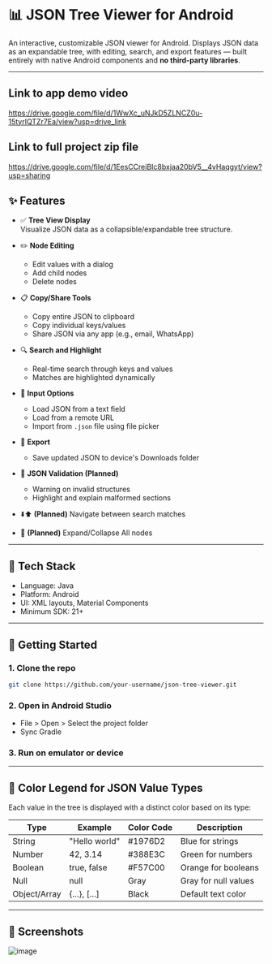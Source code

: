 # 📊 JSON Tree Viewer for Android

An interactive, customizable JSON viewer for Android. Displays JSON data as an expandable tree, with editing, search, and export features — built entirely with native Android components and **no third-party libraries**.

---

## Link to app demo video
https://drive.google.com/file/d/1WwXc_uNJkD5ZLNCZ0u-15tyrIQTZr7Ea/view?usp=drive_link

## Link to full project zip file
https://drive.google.com/file/d/1EesCCreiBIc8bxjaa20bV5__4vHaqgyt/view?usp=sharing

## ✨ Features

- ✅ **Tree View Display**  
  Visualize JSON data as a collapsible/expandable tree structure.

- ✏️ **Node Editing**  
  - Edit values with a dialog  
  - Add child nodes  
  - Delete nodes

- 📋 **Copy/Share Tools**  
  - Copy entire JSON to clipboard  
  - Copy individual keys/values  
  - Share JSON via any app (e.g., email, WhatsApp)

- 🔍 **Search and Highlight**  
  - Real-time search through keys and values  
  - Matches are highlighted dynamically

- 📂 **Input Options**  
  - Load JSON from a text field  
  - Load from a remote URL  
  - Import from `.json` file using file picker

- 💾 **Export**  
  - Save updated JSON to device's Downloads folder

- 🔧 **JSON Validation (Planned)**  
  - Warning on invalid structures  
  - Highlight and explain malformed sections

- ⬇️⬆️ **(Planned)** Navigate between search matches  
- 🌳 **(Planned)** Expand/Collapse All nodes

---

## 🧱 Tech Stack

- Language: Java  
- Platform: Android  
- UI: XML layouts, Material Components  
- Minimum SDK: 21+

---

## 🚀 Getting Started

### 1. Clone the repo

```bash
git clone https://github.com/your-username/json-tree-viewer.git
```

### 2. Open in Android Studio

- File > Open > Select the project folder
- Sync Gradle

### 3. Run on emulator or device

---

## 🌈 Color Legend for JSON Value Types

Each value in the tree is displayed with a distinct color based on its type:

| Type      | Example            | Color Code | Description           |
|-----------|--------------------|------------|-----------------------|
| String    | "Hello world"      | #1976D2    | Blue for strings      |
| Number    | 42, 3.14           | #388E3C    | Green for numbers     |
| Boolean   | true, false        | #F57C00    | Orange for booleans   |
| Null      | null               | Gray       | Gray for null values  |
| Object/Array | {...}, [...]    | Black      | Default text color    |

---

## 📸 Screenshots

![image](https://github.com/user-attachments/assets/0a4d8ec4-7f73-4e40-8a28-37e8d79fa55d)
